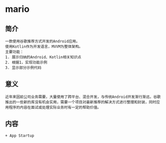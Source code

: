 # mario
## 简介
    一款使用谷歌推荐方式开发的Android应用。
    使用Kotlin作为开发语言，MVVM为整体架构。
    主要功能：
    1. 展示归纳的Android、Kotlin相关知识点
    2. 根据1，实现功能示例
    3. 显示部分示例代码
## 意义
  
    近年来因前公司业务需要，大量使用了跨平台、混合开发，与传统Android开发渐行渐远，谷歌推出的一些新的库没有机会实用，需要一个项目对最新推荐的解决方式进行整理和封装，同时应用程序的内容在面试或处理实际业务时有一定的帮助价值。

## 内容
    + App Startup